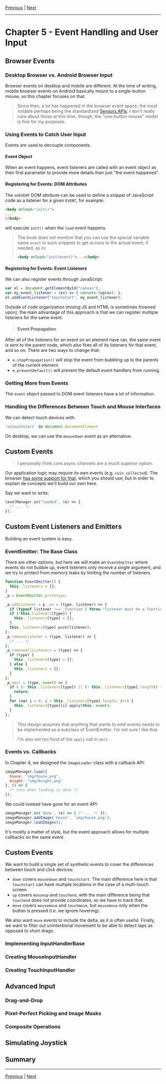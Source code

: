 [Previous](./Chapter4.md) | [Next](./Chapter6.md)

<hr>

# Chapter 5 - Event Handling and User Input

## Browser Events

### Desktop Browser vs. Android Browser Input

Browser events on desktop and mobile are different. At the time of writing,
mobile browser events on Android basically mount to a single-button mouse, so
this chapter focuses on that.

> Since then, a lot has happened in the browser event space, the most notable
> perhaps being the standardized [Sensors APIs][0]. I don't really care about
> those at this time, though; the "one-button mouse" model is fine for my
> purposes.

[0]: https://developer.mozilla.org/en-US/docs/Web/API/Sensor_APIs

### Using Events to Catch User Input

Events are used to decouple components.

#### Event Object

When an event happens, event listeners are called with an event object as their
first parameter to provide more details than just "the event happened".

#### Registering for Events: DOM Attributes

The `onEVENT` DOM attribute can be used to define a snippet of JavaScript code
as a listener for a given `EVENT`, for example:

```html
<body onload="init()">
...
</body>
```

will execute `init()` when the `load` event happens.

> The book does not mention that you can use the special variable name `event`
> in such snippets to get access to the actual event, if needed, as in:
> ```html
> <body onload="init(event)">...</body>
> ```

#### Registering for Events: Event Listeners

We can also register events through JavaScript:

```javascript
var el = document.getElementById("canvas");
var my_event_listener = (ev) => { console.log(ev); };
el.addEventListener("touchstart", my_event_listener);
```

Outside of code organization (mixing JS and HTML is sometimes frowned upon),
the main advantage of this approach is that we can register multiple listeners
for the same event.

> #### Event Propagation

After all of the listeners for an event on an element have ran, the same event
is sent to the parent node, which also fires all of its listeners for that
event, and so on. There are two ways to change that:

- `e.stopPropagation()` will stop the event from bubbling up to the parents of
  the current element.
- `e.preventDefault()` will prevent the default event handlers from running.

### Getting More from Events

The `event` object passed to DOM event listeners have a lot of information.

### Handling the Differences Between Touch and Mouse Interfaces

We can detect touch devices with:

```javascript
'ontouchstart' in document.documentElement
```

On desktop, we can use the `mousedown` event as an alternative.

## Custom Events

> I personally think core.async channels are a much superior option.

Our application logic may require its own events (e.g. `coin_collected`). The
browser [has some support for that][1], which you should use, but in order to
explain de concepts we'll build our own here.

[1]: https://developer.mozilla.org/en-US/docs/Web/Events/Creating_and_triggering_events

Say we want to write:

```javascript
levelManager.on("loaded", (e) => {
  /* ... */
});
```

## Custom Event Listeners and Emitters

Building an event system is easy.

### EventEmitter: The Base Class

There are other options, but here we will make an `EventEmitter` where events
do not bubble up, event listeners only receive a single argument, and we try to
protect from memory leaks by limiting the number of listeners.

```javascript
function EventEmitter() {
  this._listeners = {};
}
_p = EventEmitter.prototype;

_p.addListener = p._on = (type, listener) => {
  if (typeof listener !== 'function') throw "listener must be a function";
  if (!this.listeners[type]) {
    this._listeners[type] = [];
  }
  this._listeners[type].push(listener);
};
_p.removeListener = (type, listener) => {
  /* ... */
};
_p.removeAllListeners = (type) => {
  if (type) {
    this._listeners[type] = [];
  } else {
    this._listeners = {};
  }
};
_p.emit = (type, event) => {
  if ( (! this._listeners[type]) || (! this._listeners[type].length)) {
    return;
  }
  for (var i = 0; i < this._listeners[type].length; i++) {
    this._listeners[type][i].apply(this, event);
  }
};
```

> This design assumes that anything that wants to emit events needs to be
> implemented as a subclass of EventEmitter. I'm not sure I like that.
>
> I'm also not too fond of the `apply` call in `emit`.

### Events vs. Callbacks

In Chapter 4, we designed the `ImageLoader` class with a callback API:

```javascript
imageManager.load({
  house: "img/house.png",
  knight: "img/knight.png"
}, () => {
  /* runs when loading is done */
});
```

We could instead have gone for an event API:

```javascript
imageManager.on('done', (e) => { /* ... */ });
imageManager.addImage('house', 'img/house.png');
imageManager.loadImages();
```

It's mostly a matter of style, but the event approach allows for multiple
callbacks on the same event.

## Custom Events

We want to build a single set of synthetic events to cover the differences
between touch and click devices:

- `down` covers `mousedown` and `touchstart`. The main difference here is that
  `touchstart` can have multiple locations in the case of a multi-touch screen.
- `up` covers `mouseup` and `touchend`, with the main difference being that
  `touchend` does not provide coordinates, so we have to track that.
- `move` covers `mousemove` and `touchmove`, but `mousemove` only when the
  button is pressed (i.e. we ignore hovering).

We also want `move` events to include the delta, as it is often useful.
Finally, we want to filter out unintentional movement to be able to detect taps
as opposed to short drags.

### Implementing InputHandlerBase

### Creating MouseInputHandler

### Creating TouchInputHandler

## Advanced Input

### Drag-and-Drop

### Pixel-Perfect Picking and Image Masks

### Composite Operations

## Simulating Joystick

## Summary

<hr>

[Previous](./Chapter4.md) | [Next](./Chapter6.md)

